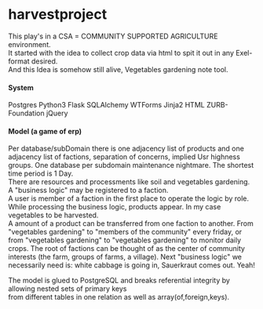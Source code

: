# harvestproject
This play's in a CSA = COMMUNITY SUPPORTED AGRICULTURE environment.<br>
It started with the idea to collect crop data via html to spit it out in any Exel-format desired.<br>
And this Idea is somehow still alive, Vegetables gardening note tool.<br>
#### System
Postgres Python3 Flask SQLAlchemy WTForms Jinja2 HTML ZURB-Foundation jQuery
#### Model (a game of erp)
Per database/subDomain there is one adjacency list of products and one adjacency list of factions, separation of concerns, 
implied Usr highness groups. One database per subdomain maintenance nightmare. The shortest time period is 1 Day.<br>
There are resources and processments like soil and vegetables gardening. A "business logic" may be registered to a faction.<br>
A user is member of a faction in the first place to operate the logic by role. While processing the business logic, products appear. In my case vegetables to be harvested.<br>
A amount of a product can be transferred from one faction to another. From "vegetables gardening" to "members of the community" every friday, or from "vegetables gardening" to "vegetables gardening" to monitor daily crops.
The root of factions can be thought of as the center of community interests (the farm, groups of farms, a village).
Next "business logic" we necessarily need is: white cabbage is going in, Sauerkraut comes out. Yeah!

The  model is glued to PostgreSQL and breaks referential integrity by allowing nested sets of primary keys<br>
from different tables in one relation as well as array(of,foreign,keys).<br>

